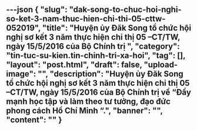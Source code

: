 ---json
{
    "slug": "dak-song-to-chuc-hoi-nghi-so-ket-3-nam-thuc-hien-chi-thi-05-cttw-052019",
    "title": "Huyện ủy Đăk Song tổ chức hội nghị sơ kết 3 năm thực hiện chỉ thị 05 –CT/TW, ngày 15/5/2016 của Bộ Chính trị ",
    "category": "tin-tuc-su-kien.tin-chinh-tri-xa-hoi",
    "tag": [],
    "layout": "post.html",
    "draft": false,
    "upload-image": "",
    "description": "Huyện ủy Đăk Song tổ chức hội nghị sơ kết 3 năm thực hiện chỉ thị 05 –CT/TW, ngày 15/5/2016 của Bộ Chính trị về “Đẩy mạnh học tập và làm theo tư tưởng, đạo đức phong cách Hồ Chí Minh “.",
    "banner": "",
    "__content__": ""
}
---
